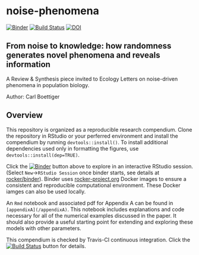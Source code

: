 # noise-phenomena

[![Binder](http://mybinder.org/badge.svg)](http://beta.mybinder.org/v2/gh/cboettig/noise-phenomena/master)
[![Build Status](https://travis-ci.org/cboettig/noise-phenomena.svg?branch=master)](https://travis-ci.org/cboettig/noise-phenomena)
[![DOI](https://zenodo.org/badge/94135460.svg)](https://zenodo.org/badge/latestdoi/94135460)

<!--
public repo, so drone badge no longer needed since we can run on travis.  
[![Build Status](https://drone.carlboettiger.info/api/badges/cboettig/noise-phenomena/status.svg)](https://drone.carlboettiger.info/cboettig/noise-phenomena)
-->

## From noise to knowledge: how randomness generates novel phenomena and reveals information

A Review & Synthesis piece invited to Ecology Letters on noise-driven phenomena in population biology.

Author: Carl Boettiger

## Overview

This repository is organized as a reproducible research compendium. Clone the repository in RStudio or your perferred environment and install the compendium by running `devtools::install()`.  To install additional dependencies used only in formatting the figures, use `devtools::install(dep=TRUE)`.  

Click the [![Binder](http://mybinder.org/badge.svg)](http://beta.mybinder.org/v2/gh/cboettig/noise-phenomena/master) button above to explore in an interactive RStudio session.  (Select `New`->`RStudio Session` once binder starts, see details at [rocker/binder](https://github.com/rocker-org/binder)).  Binder uses [rocker-project.org](https://rocker-project.org) Docker images to ensure a consistent and reproducible computational environment.  These Docker iamges can also be used locally.  

An `Rmd` notebook and associated pdf for Appendix A can be found in `[appendixA](/appendixA)`.  This notebook includes explanations and code necessary for all of the numerical examples discussed in the paper.  It should also provide a useful starting point for extending and exploring these models with other parameters.

This compendium is checked by Travis-CI continuous integration.  Click the [![Build Status](https://travis-ci.org/cboettig/noise-phenomena.svg?branch=master)](https://travis-ci.org/cboettig/noise-phenomena) button for details.
